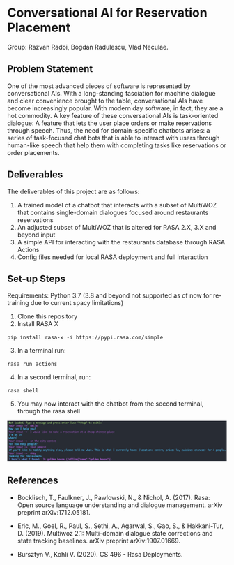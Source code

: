 # Conversational AI for Reservation Placement
Group: Razvan Radoi, Bogdan Radulescu, Vlad Neculae.

## Problem Statement
One of the most advanced pieces of software is represented by conversational AIs. With a long-standing fasciation for machine dialogue and clear convenience brought to the table, conversational AIs have become increasingly popular. With modern day software, in fact, they are a hot commodity. 
A key feature of these conversational AIs is task-oriented dialogue: A feature that lets the user place orders or make reservations through speech.
Thus, the need for domain-specific chatbots arises: a series of task-focused chat bots that is able to interact with users through human-like speech that help them with completing tasks like reservations or order placements.

## Deliverables
The deliverables of this project are as follows:
1. A trained model of a chatbot that interacts with a subset of MultiWOZ that contains single-domain dialogues focused around restaurants reservations
2. An adjusted subset of MultiWOZ that is altered for RASA 2.X, 3.X and beyond input
3. A simple API for interacting with the restaurants database through RASA Actions
4. Config files needed for local RASA deployment and full interaction

## Set-up Steps
Requirements: Python 3.7 (3.8 and beyond not supported as of now for re-training due to current spacy limitations)

1. Clone this repository
2. Install RASA X
```
pip install rasa-x -i https://pypi.rasa.com/simple
```
3. In a terminal run:
```
rasa run actions
```

4. In a second terminal, run:
```
rasa shell
```
5. You may now interact with the chatbot from the second terminal, through the rasa shell

![Rasa Example](https://github.com/razvanra2/ChatBot/blob/master/ChatBotSample.png)

## References
* Bocklisch, T., Faulkner, J., Pawlowski, N., & Nichol, A. (2017). Rasa: Open source language understanding and dialogue management. arXiv preprint arXiv:1712.05181.

* Eric, M., Goel, R., Paul, S., Sethi, A., Agarwal, S., Gao, S., & Hakkani-Tur, D. (2019). Multiwoz 2.1: Multi-domain dialogue state corrections and state tracking baselines. arXiv preprint arXiv:1907.01669.

* Bursztyn V., Kohli V. (2020). CS 496 - Rasa Deployments.
